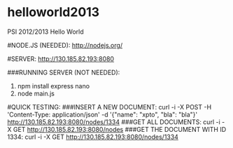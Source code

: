 helloworld2013
==============

PSI 2012/2013 Hello World

#NODE.JS (NEEDED):
http://nodejs.org/

#SERVER:
http://130.185.82.193:8080

###RUNNING SERVER (NOT NEEDED):
1. npm install express nano
2. node main.js
 
#QUICK TESTING:
###INSERT A NEW DOCUMENT:
curl -i -X POST -H 'Content-Type: application/json' -d '{"name": "xpto", "bla": "bla"}' http://130.185.82.193:8080/nodes/1334
###GET ALL DOCUMENTS:
curl -i -X GET http://130.185.82.193:8080/nodes
###GET THE DOCUMENT WITH ID 1334:
curl -i -X GET http://130.185.82.193:8080/nodes/1334
